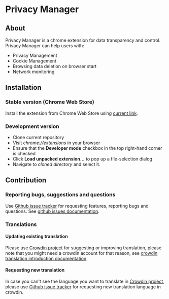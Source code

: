# Privacy Manager

## About

Privacy Manager is a chrome extension for data transparency and control.
Privacy Manager can help users with:

* Privacy Management
* Cookie Management
* Browsing data deletion on browser start
* Network monitoring

## Installation

### Stable version (Chrome Web Store)

Install the extension from Chrome Web Store using [current link](https://chrome.google.com/webstore/detail/privacy-manager/giccehglhacakcfemddmfhdkahamfcmd).

### Development version

* Clone current repository
* Visit *chrome://extensions* in your browser
* Ensure that the **Developer mode** checkbox in the top right-hand corner is checked
* Click **Load unpacked extension…** to pop up a file-selection dialog
* Navigate to *cloned directory* and select it.

## Contribution

### Reporting bugs, suggestions and questions

Use [Github issue tracker](https://github.com/Manvel/Privacy-Manager/issues) for requesting features, reporting bugs and questions. See [github issues documentation](https://guides.github.com/features/issues/).

### Translations

#### Updating existing translation

Please use [Crowdin project](https://crowdin.com/project/privacy-manager) for suggesting or improving translation, please note that you might need a crowdin account for that reason, see [crowdin translation introduction documentation](https://support.crowdin.com/crowdin-intro/).

#### Requesting new translation

In case you can't see the language you want to translate in [Crowdin project](https://crowdin.com/project/privacy-manager), please use [Github issue tracker](https://github.com/Manvel/Privacy-Manager/issues) for requesting new translation language in crowdin.
